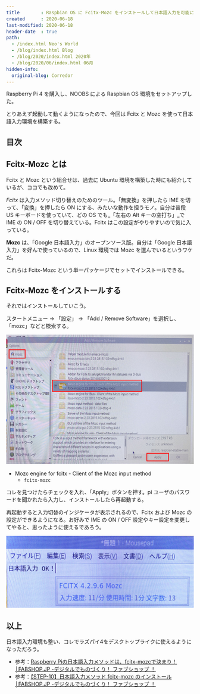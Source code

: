 ```yaml
---
title        : Raspbian OS に Fcitx-Mozc をインストールして日本語入力を可能にする
created      : 2020-06-18
last-modified: 2020-06-18
header-date  : true
path:
  - /index.html Neo's World
  - /blog/index.html Blog
  - /blog/2020/index.html 2020年
  - /blog/2020/06/index.html 06月
hidden-info:
  original-blog: Corredor
---
```


Raspberry Pi 4 を購入し、NOOBS による Raspbian OS 環境をセットアップした。

とりあえず起動して動くようになったので、今回は Fcitx と Mozc を使って日本語入力環境を構築する。

## 目次

## Fcitx-Mozc とは

Fcitx と Mozc という組合せは、過去に Ubuntu 環境を構築した時にも紹介しているが、ココでも改めて。

_Fcitx_ は入力メソッド切り替えのためのツール。「無変換」を押したら IME を切って、「変換」を押したら ON にする、みたいな動作を担うモノ。自分は普段 US キーボードを使っていて、どの OS でも_「左右の Alt キーの空打ち」_で IME の ON / OFF を切り替えている。Fcitx はこの設定がやりやすいので気に入っている。

__Mozc__ は、「Google 日本語入力」のオープンソース版。自分は「Google 日本語入力」を好んで使っているので、Linux 環境では Mozc を選んでいるというワケだ。

これらは Fcitx-Mozc という単一パッケージでセットでインストールできる。

## Fcitx-Mozc をインストールする

それではインストールしていこう。

スタートメニュー → 「設定」 → 「Add / Remove Software」を選択し、「mozc」などと検索する。

![Mozc を入れる](18-01-01.jpg)

- Mozc engine for fcitx - Client of the Mozc input method
  - `fcitx-mozc`

コレを見つけたらチェックを入れ、「Apply」ボタンを押す。pi ユーザのパスワードを聞かれたら入力し、インストールしたら再起動する。

再起動すると入力切替のインジケータが表示されるので、Fcitx および Mozc の設定ができるようになる。お好みで IME の ON / OFF 設定やキー設定を変更してやると、思ったように使えるであろう。

![Fcitx 入ったよ](18-01-02.jpg)

## 以上

日本語入力環境も整い、コレでラズパイ4をデスクトップライクに使えるようになっただろう。

- 参考：[Raspberry Piの日本語入力メソッドは、fcitx-mozcで決まり！│FABSHOP.JP -デジタルでものづくり！ ファブショップ ！](https://www.fabshop.jp/raspberrypi-fcitx-mozc/)
- 参考：[【STEP-10】日本語入力メソッド fcitx-mozc のインストール│FABSHOP.JP -デジタルでものづくり！ ファブショップ ！](https://www.fabshop.jp/%E3%80%90step-10%E3%80%91%E6%97%A5%E6%9C%AC%E8%AA%9E%E5%85%A5%E5%8A%9B%E3%83%A1%E3%82%BD%E3%83%83%E3%83%89fcitx-mozc%E3%81%AE%E3%82%A4%E3%83%B3%E3%82%B9%E3%83%88%E3%83%BC%E3%83%AB/)
